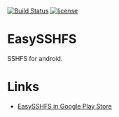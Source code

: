 [![Build Status](https://travis-ci.org/bobrofon/easysshfs.svg?branch=x86)](https://travis-ci.org/bobrofon/easysshfs) [![license](https://img.shields.io/github/license/mashape/apistatus.svg?maxAge=2592000)](https://github.com/bobrofon/easysshfs/blob/master/LICENSE.txt)

# EasySSHFS
SSHFS for android.

# Links
* [EasySSHFS in Google Play Store](https://play.google.com/store/apps/details?id=ru.nsu.bobrofon.easysshfs&hl=en)
